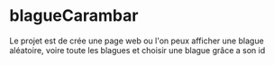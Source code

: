 # blagueCarambar
Le projet est de crée une page web ou l'on peux afficher une blague aléatoire, voire toute les blagues et choisir une blague grâce a son id
